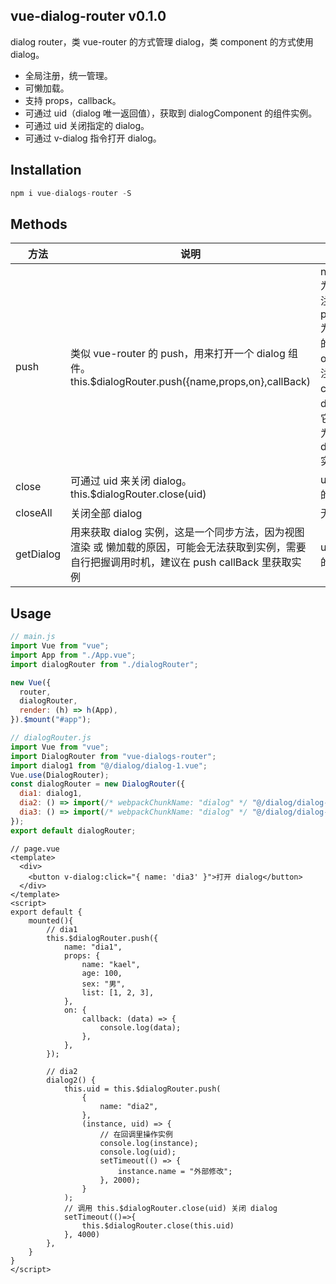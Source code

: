 ## vue-dialog-router v0.1.0

dialog router，类 vue-router 的方式管理 dialog，类 component 的方式使用 dialog。

- 全局注册，统一管理。
- 可懒加载。
- 支持 props，callback。
- 可通过 uid（dialog 唯一返回值），获取到 dialogComponent 的组件实例。
- 可通过 uid 关闭指定的 dialog。
- 可通过 v-dialog 指令打开 dialog。

## Installation

```js
npm i vue-dialogs-router -S
```

## Methods

| 方法      | 说明                                                                                                                                              | 参数                                                                                                                                                                                                                       |
| --------- | ------------------------------------------------------------------------------------------------------------------------------------------------- | -------------------------------------------------------------------------------------------------------------------------------------------------------------------------------------------------------------------------- |
| push      | 类似 vue-router 的 push，用来打开一个 dialog 组件。this.\$dialogRouter.push({name,props,on},callBack)                                             | name[type=String]为 dialogRouter 里注册时的 name 值，props[type=Object]为需要传入到 dialog 的属性，on[type=Object]为注册的 event；callBack 为打开 dialog 之后的回调，它有两个参数，一个为 dialogComponent 实例，一个为 uid |
| close     | 可通过 uid 来关闭 dialog。this.\$dialogRouter.close(uid)                                                                                          | uid 为 push 时返回的唯一值                                                                                                                                                                                                 |
| closeAll  | 关闭全部 dialog                                                                                                                                   | 无                                                                                                                                                                                                                         |
| getDialog | 用来获取 dialog 实例，这是一个同步方法，因为视图渲染 或 懒加载的原因，可能会无法获取到实例，需要自行把握调用时机，建议在 push callBack 里获取实例 | uid 为 push 时返回的唯一值                                                                                                                                                                                                 |

## Usage
```js
// main.js
import Vue from "vue";
import App from "./App.vue";
import dialogRouter from "./dialogRouter";

new Vue({
  router,
  dialogRouter,
  render: (h) => h(App),
}).$mount("#app");
```

```js
// dialogRouter.js
import Vue from "vue";
import DialogRouter from "vue-dialogs-router";
import dialog1 from "@/dialog/dialog-1.vue";
Vue.use(DialogRouter);
const dialogRouter = new DialogRouter({
  dia1: dialog1,
  dia2: () => import(/* webpackChunkName: "dialog" */ "@/dialog/dialog-2.vue"),
  dia3: () => import(/* webpackChunkName: "dialog" */ "@/dialog/dialog-3.vue"),
});
export default dialogRouter;
```

```vue
// page.vue
<template>
  <div>
    <button v-dialog:click="{ name: 'dia3' }">打开 dialog</button>
  </div>
</template>
<script>
export default {
    mounted(){
        // dia1
        this.$dialogRouter.push({
            name: "dia1",
            props: {
                name: "kael",
                age: 100,
                sex: "男",
                list: [1, 2, 3],
            },
            on: {
                callback: (data) => {
                    console.log(data);
                },
            },
        });

        // dia2
        dialog2() {
            this.uid = this.$dialogRouter.push(
                {
                    name: "dia2",
                },
                (instance, uid) => {
                    // 在回调里操作实例
                    console.log(instance);
                    console.log(uid);
                    setTimeout(() => {
                        instance.name = "外部修改";
                    }, 2000);
                }
            );
            // 调用 this.$dialogRouter.close(uid) 关闭 dialog
            setTimeout(()=>{
                this.$dialogRouter.close(this.uid)
            }, 4000)
        },
    }
}
</script>
```
